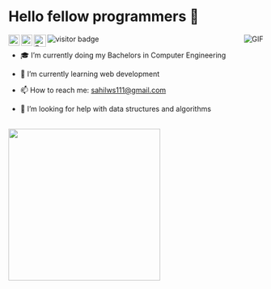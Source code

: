 # Hello fellow programmers 👋

<a href="https://twitter.com/_sahilambre">
  <img align="left" alt="Sahil's Twitter" width="22px" src="https://image.flaticon.com/icons/svg/1384/1384017.svg" /></a>
 
<a href="https://www.linkedin.com/in/sahilambre/">
  <img align="left" alt="Sahil's LinkedIn" width="22px" src="https://www.flaticon.com/free-icon/instagram_174855?term=instagram&page=1&position=3&page=1&position=3&related_id=174855&origin=search" /></a>
  
<a href="https://www.instagram.com/_sahilambre/">
  <img align="left" alt="Sahil's Instagram" width="24px" src="https://icon-library.com/images/instagram-icon-black-and-white-png/instagram-icon-black-and-white-png-1.jpg" />
  </a> 
  <img align="left" src="https://visitor-badge.laobi.icu/badge?page_id=sahilambre" alt="visitor badge"/>

  <img align="right" alt="GIF" src="https://media.giphy.com/media/d2lnpnCNrbIFG/giphy.gif" /><br>
  <!-- https://media.giphy.com/media/PiQejEf31116URju4V/giphy.gif -->
  <!-- https://media.giphy.com/media/836HiJc7pgzy8iNXCn/giphy.gif -->
- 🎓 I’m currently doing my Bachelors in Computer Engineering <br>
- 🌱 I’m currently learning web development <br>
- 📫 How to reach me: sahilws111@gmail.com <br>
- 🤔 I’m looking for help with data structures and algorithms <br>

  <!-- [![Sahil's github stats](https://github-readme-stats.vercel.app/api?username=sahilambre)](https://github.com/anuraghazra/github-readme-stats)-->
<!-- [![Top Langs](https://github-readme-stats.vercel.app/api/top-langs/?username=sahilambre)](https://github.com/anuraghazra/github-readme-stats) --> 
<!-- </a><a href="https://github.com/anuraghazra/github-readme-stats"><img src="https://github-readme-stats.vercel.app/api/top-langs/?username=sahilambre&layout=compact" height="300" width="400"></a> -->
<br></a><a href="https://github.com/LordDashMe/github-contribution-stats/"><img src="https://github-contribution-stats.vercel.app/api/?username=sahilambre" width="300"></a>
  <!--
    [LinkedIn](https://www.linkedin.com/in/sahilambre/) 
- 🎓 I’m currently doing my Bachelors in Computer Engineering 
- 🌱 I’m currently learning web development
- 📫 How to reach me: sahilws111@gmail.com
- 🤔 I’m looking for help with data structures and algorithms







<!--
**sahilambre/sahilambre** is a ✨ _special_ ✨ repository because its `README.md` (this file) appears on your GitHub profile.
<!-- Here are some ideas to get you started:
<div>Icons made by <a href="https://www.flaticon.com/authors/freepik" title="Freepik">Freepik</a> from <a href="https://www.flaticon.com/" title="Flaticon">www.flaticon.com</a></div>
- 🔭 I’m currently working on ...
- 🌱 I’m currently learning ...
- 👯 I’m looking to collaborate on ...
- 🤔 I’m looking for help with ...
- 💬 Ask me about ...
- 😄 Pronouns: ...
- ⚡ Fun fact: ... 


 
